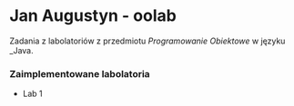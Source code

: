 # Jan Augustyn - oolab
Zadania z labolatoriów z przedmiotu *Programowanie Obiektowe* w języku _Java.
### Zaimplementowane labolatoria
- Lab 1
